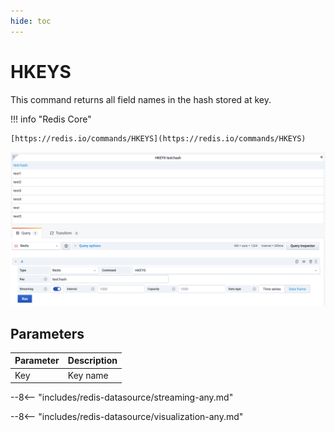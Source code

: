 ```yaml
---
hide: toc
---
```


# HKEYS

This command returns all field names in the hash stored at key.

!!! info "Redis Core"

    [https://redis.io/commands/HKEYS](https://redis.io/commands/HKEYS)

![HKEYS](../../images/redis-datasource/commands/hkeys.png)

## Parameters

| Parameter | Description |
| --------- | ----------- |
| Key       | Key name    |

--8<-- "includes/redis-datasource/streaming-any.md"

--8<-- "includes/redis-datasource/visualization-any.md"
